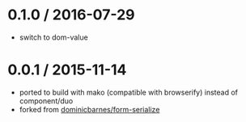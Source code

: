 
0.1.0 / 2016-07-29
==================

  * switch to dom-value

0.0.1 / 2015-11-14
==================

  * ported to build with mako (compatible with browserify) instead of component/duo
  * forked from [dominicbarnes/form-serialize](https://github.com/dominicbarnes/form-serialize)
